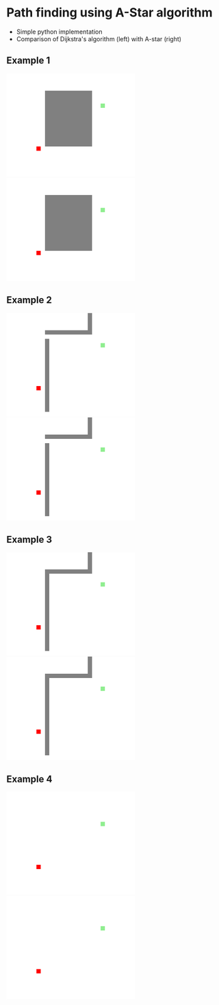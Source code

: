 # Path finding using A-Star algorithm

- Simple python implementation
- Comparison of Dijkstra's algorithm (left) with A-star (right)

## Example 1
<p float="center">
    <img src="videos/dijkstra_0.gif" width="300">
    <img src="videos/astar_0.gif" width="300">
</p>

## Example 2
<p float="center">
    <img src="videos/dijkstra_1.gif" width="300">
    <img src="videos/astar_1.gif" width="300">
</p>

## Example 3
<p float="center">
    <img src="videos/dijkstra_2.gif" width="300">
    <img src="videos/astar_2.gif" width="300">
</p>

## Example 4
<p float="center">
    <img src="videos/dijkstra_3.gif" width="300">
    <img src="videos/astar_3.gif" width="300">
</p>